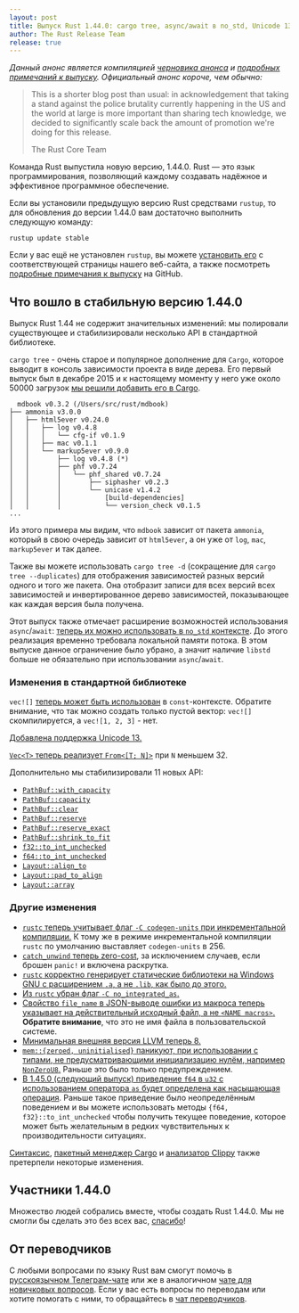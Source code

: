 ```yaml
---
layout: post
title: Выпуск Rust 1.44.0: cargo tree, async/await в no_std, Unicode 13 и vec![] в константном контексте
author: The Rust Release Team
release: true
---
```


*Данный анонс является компиляцией [черновика анонса](https://github.com/rust-lang/blog.rust-lang.org/pull/604) и [подробных примечаний к выпуску][relnotes]. Официальный анонс короче, чем обычно:*

> This is a shorter blog post than usual: in acknowledgement that taking a stand against the police brutality currently happening in the US and the world at large is more important than sharing tech knowledge, we decided to significantly scale back the amount of promotion we're doing for this release.
>
> The Rust Core Team

Команда Rust выпустила новую версию, 1.44.0. Rust — это язык программирования, позволяющий каждому создавать надёжное и эффективное программное обеспечение.

Если вы установили предыдущую версию Rust средствами `rustup`, то для обновления до версии 1.44.0 вам достаточно выполнить следующую команду:

```console
rustup update stable
```

Если у вас ещё не установлен `rustup`, вы можете [установить его] с соответствующей страницы нашего веб-сайта, а также посмотреть [подробные примечания к выпуску][relnotes] на GitHub.

## Что вошло в стабильную версию 1.44.0

Выпуск Rust 1.44 не содержит значительных изменений: мы полировали существующее и стабилизировали несколько API в стандартной библиотеке.

`cargo tree` - очень старое и популярное дополнение для `Cargo`, которое выводит в консоль зависимости проекта в виде дерева. Его первый выпуск был в декабре 2015 и к настоящему моменту у него уже около 50000 загрузок [мы решили добавить его в Cargo].

```text
  mdbook v0.3.2 (/Users/src/rust/mdbook)
├── ammonia v3.0.0
│   ├── html5ever v0.24.0
│   │   ├── log v0.4.8
│   │   │   └── cfg-if v0.1.9
│   │   ├── mac v0.1.1
│   │   └── markup5ever v0.9.0
│   │       ├── log v0.4.8 (*)
│   │       ├── phf v0.7.24
│   │       │   └── phf_shared v0.7.24
│   │       │       ├── siphasher v0.2.3
│   │       │       └── unicase v1.4.2
│   │       │           [build-dependencies]
│   │       │           └── version_check v0.1.5
...
```

Из этого примера мы видим, что `mdbook` зависит от пакета `ammonia`, который в свою очередь зависит от `html5ever`, а он уже от `log`, `mac`, `markup5ever` и так далее.

Также вы можете использовать `cargo tree -d` (сокращение для `cargo tree --duplicates`) для отображения зависимостей разных версий одного и того же пакета. Она отобразит записи для всех версий всех зависимостей и инвертированное дерево зависимостей, показывающее как каждая версия была получена.

Этот выпуск также отмечает расширение возможностей использования `async`/`await`: [теперь их можно использовать в `no_std` контексте]. До этого реализация временно требовала локальной памяти потока. В этом выпуске данное ограничение было убрано, а значит наличие `libstd` больше не обязательно при использовании `async`/`await`.

### Изменения в стандартной библиотеке

`vec![]` [теперь может быть использован] в `const`-контексте. Обратите внимание, что так можно создать только пустой вектор: `vec![]` скомпилируется, а `vec![1, 2, 3]` - нет.

[Добавлена поддержка Unicode 13.]

[`Vec<T>` теперь реализует `From<[T; N]>`](https://github.com/rust-lang/rust/pull/68692/) при `N` меньшем 32.

Дополнительно мы стабилизировали 11 новых API:

- [`PathBuf::with_capacity`]
- [`PathBuf::capacity`]
- [`PathBuf::clear`]
- [`PathBuf::reserve`]
- [`PathBuf::reserve_exact`]
- [`PathBuf::shrink_to_fit`]
- [`f32::to_int_unchecked`]
- [`f64::to_int_unchecked`]
- [`Layout::align_to`]
- [`Layout::pad_to_align`]
- [`Layout::array`]

### Другие изменения

- [`rustc` теперь учитывает флаг `-C codegen-units` при инкрементальной компиляции.][70156] К тому же в режиме инкрементальной компиляции `rustc` по умолчанию выставляет `codegen-units` в 256.
- [`catch_unwind` теперь zero-cost][67502], за иcключением случаев, если брошен `panic!` и включена раскрутка.
- [`rustc` корректно генерирует статические библиотеки на Windows GNU с расширением `.a`, а не `.lib`, как было до этого.][70937]
- [Из `rustc` убран флаг `-C no_integrated_as`.][70345]
- [Свойство `file_name` в JSON-выводе ошибки из макроса теперь указывает на действительный исходный файл, а не `<NAME macros>`.][70969] **Обратите внимание**, что это не имя файла в пользовательской системе.
- [Минимальная внешняя версия LLVM теперь 8.][71147]
- [`mem::{zeroed, uninitialised}` паникуют, при использовании с типами, не предусматривающими инициализацию нулём, например  `NonZeroU8`.][66059] Раньше это было только предупреждением.
- [В 1.45.0 (следующий выпуск) приведение `f64` в `u32` с использованием оператора `as` будет определена как насыщающая операция][71269]. Раньше такое приведение было неопределённым поведением и вы можете использовать методы `{f64, f32}::to_int_unchecked` чтобы получить текущее поведение, которое может быть желательным в редких чувствительных к производительности ситуациях.
  
[Синтаксис](https://github.com/rust-lang/rust/blob/master/RELEASES.md#version-1440-2020-06-04), [пакетный менеджер Cargo] и [анализатор Clippy] также претерпели некоторые изменения.

## Участники 1.44.0

Множество людей собрались вместе, чтобы создать Rust 1.44.0. Мы не смогли бы сделать это без всех вас, [спасибо](https://thanks.rust-lang.org/rust/1.44.0/)!

## От переводчиков

С любыми вопросами по языку Rust вам смогут помочь в [русскоязычном Телеграм-чате](https://t.me/rustlang_ru) или же в аналогичном [чате для новичковых вопросов](https://t.me/rust_beginners_ru). Если у вас есть вопросы по переводам или хотите помогать с ними, то обращайтесь в [чат переводчиков](https://t.me/rustlang_ru_translations).

[установить его]: https://www.rust-lang.org/install.html
[relnotes]: https://github.com/rust-lang/rust/blob/master/RELEASES.md#version-1440-2020-06-04
[мы решили добавить его в Cargo]: https://github.com/rust-lang/cargo/pull/8062/
[теперь их можно использовать в `no_std` контексте]: https://github.com/rust-lang/rust/pull/69033/
[теперь может быть использован]: https://github.com/rust-lang/rust/pull/70632/
[Добавлена поддержка Unicode 13.]: https://github.com/rust-lang/rust/pull/69929/
[`PathBuf::with_capacity`]: https://doc.rust-lang.org/beta/std/path/struct.PathBuf.html#method.with_capacity
[`PathBuf::capacity`]: https://doc.rust-lang.org/beta/std/path/struct.PathBuf.html#method.capacity
[`PathBuf::clear`]: https://doc.rust-lang.org/beta/std/path/struct.PathBuf.html#method.clear
[`PathBuf::reserve`]: https://doc.rust-lang.org/beta/std/path/struct.PathBuf.html#method.reserve
[`PathBuf::reserve_exact`]: https://doc.rust-lang.org/beta/std/path/struct.PathBuf.html#method.reserve_exact
[`PathBuf::shrink_to_fit`]: https://doc.rust-lang.org/beta/std/path/struct.PathBuf.html#method.shrink_to_fit
[`f32::to_int_unchecked`]: https://doc.rust-lang.org/beta/std/primitive.f32.html#method.to_int_unchecked
[`f64::to_int_unchecked`]: https://doc.rust-lang.org/beta/std/primitive.f64.html#method.to_int_unchecked
[`Layout::align_to`]: https://doc.rust-lang.org/beta/std/alloc/struct.Layout.html#method.align_to
[`Layout::pad_to_align`]: https://doc.rust-lang.org/beta/std/alloc/struct.Layout.html#method.pad_to_align
[`Layout::array`]: https://doc.rust-lang.org/beta/std/alloc/struct.Layout.html#method.array
[пакетный менеджер Cargo]: https://github.com/rust-lang/cargo/blob/master/CHANGELOG.md#cargo-144-2020-06-04
[анализатор Clippy]: https://github.com/rust-lang/rust-clippy/blob/master/CHANGELOG.md#rust-144
[69373]: https://github.com/rust-lang/rust/pull/69373/
[66059]: https://github.com/rust-lang/rust/pull/66059/
[68191]: https://github.com/rust-lang/rust/pull/68191/
[68899]: https://github.com/rust-lang/rust/pull/68899/
[71147]: https://github.com/rust-lang/rust/pull/71147/
[71250]: https://github.com/rust-lang/rust/pull/71250/
[70937]: https://github.com/rust-lang/rust/pull/70937/
[70969]: https://github.com/rust-lang/rust/pull/70969/
[70632]: https://github.com/rust-lang/rust/pull/70632/
[70281]: https://github.com/rust-lang/rust/pull/70281/
[70345]: https://github.com/rust-lang/rust/pull/70345/
[70048]: https://github.com/rust-lang/rust/pull/70048/
[70081]: https://github.com/rust-lang/rust/pull/70081/
[70156]: https://github.com/rust-lang/rust/pull/70156/
[71269]: https://github.com/rust-lang/rust/pull/71269/
[69838]: https://github.com/rust-lang/rust/pull/69838/
[69929]: https://github.com/rust-lang/rust/pull/69929/
[69661]: https://github.com/rust-lang/rust/pull/69661/
[69778]: https://github.com/rust-lang/rust/pull/69778/
[69494]: https://github.com/rust-lang/rust/pull/69494/
[69403]: https://github.com/rust-lang/rust/pull/69403/
[69033]: https://github.com/rust-lang/rust/pull/69033/
[68692]: https://github.com/rust-lang/rust/pull/68692/
[68334]: https://github.com/rust-lang/rust/pull/68334/
[67502]: https://github.com/rust-lang/rust/pull/67502/
[cargo/8062]: https://github.com/rust-lang/cargo/pull/8062/
[`PathBuf::with_capacity`]: https://doc.rust-lang.org/std/path/struct.PathBuf.html#method.with_capacity
[`PathBuf::capacity`]: https://doc.rust-lang.org/std/path/struct.PathBuf.html#method.capacity
[`PathBuf::clear`]: https://doc.rust-lang.org/std/path/struct.PathBuf.html#method.clear
[`PathBuf::reserve`]: https://doc.rust-lang.org/std/path/struct.PathBuf.html#method.reserve
[`PathBuf::reserve_exact`]: https://doc.rust-lang.org/std/path/struct.PathBuf.html#method.reserve_exact
[`PathBuf::shrink_to_fit`]: https://doc.rust-lang.org/std/path/struct.PathBuf.html#method.shrink_to_fit
[`f32::to_int_unchecked`]: https://doc.rust-lang.org/std/primitive.f32.html#method.to_int_unchecked
[`f64::to_int_unchecked`]: https://doc.rust-lang.org/std/primitive.f64.html#method.to_int_unchecked
[`Layout::align_to`]: https://doc.rust-lang.org/std/alloc/struct.Layout.html#method.align_to
[`Layout::pad_to_align`]: https://doc.rust-lang.org/std/alloc/struct.Layout.html#method.pad_to_align
[`Layout::array`]: https://doc.rust-lang.org/std/alloc/struct.Layout.html#method.array
[`Layout::extend`]: https://doc.rust-lang.org/std/alloc/struct.Layout.html#method.extend


